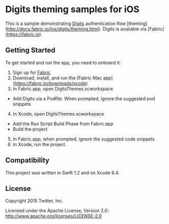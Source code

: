 # Digits theming samples for iOS

This is a sample demonstrating [Digits](http://digits.com) authentication flow [theming] (http://docs.fabric.io/ios/digits/theming.html). Digits is available via [Fabric] (https://fabric.io).

## Getting Started	

To get started and run the app, you need to onboard it:

1. Sign up for [Fabric](https://fabric.io)
2. Download, install, and run the [Fabric Mac app] (https://fabric.io/downloads/xcode)
3. In Fabric.app, open DigitsThemes.xcworkspace
  * Add Digits via a Podfile. When prompted, ignore the suggested pod snippets
4. In Xcode, open DigitsThemes.xcworkspace
  * Add the Run Script Build Phase from Fabric.app
  * Build the project
5. In Fabric.app, when prompted, ignore the suggested code snippets
6. In Xcode, run the project. 

## Compatibility

This project was written in Swift 1.2 and on Xcode 6.4.

## License

Copyright 2015 Twitter, Inc.

Licensed under the Apache License, Version 2.0: http://www.apache.org/licenses/LICENSE-2.0
